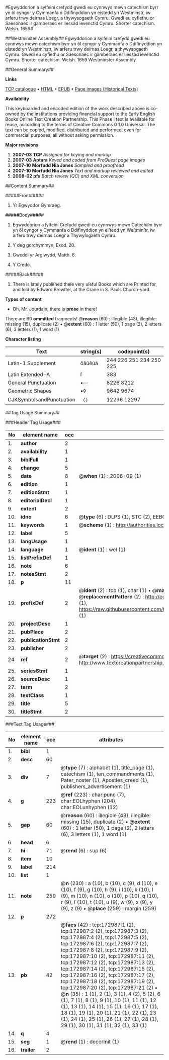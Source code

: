 #Egwyddorion a sylfeini crefydd gwedi eu cynnwys mewn catechism byrr yn ôl cyngor y Cymmanfa o Ddifinyddion yn eistedd yn Westminstr, iw arferu trwy deirnas Loegr, a thywysogaeth Cymru. Gwedi eu cyfiethu or Saesonaec ir gamberaec er llessâd ievenctid Cymru. Shorter catechism. Welsh. 1659#

##Westminster Assembly##
Egwyddorion a sylfeini crefydd gwedi eu cynnwys mewn catechism byrr yn ôl cyngor y Cymmanfa o Ddifinyddion yn eistedd yn Westminstr, iw arferu trwy deirnas Loegr, a thywysogaeth Cymru. Gwedi eu cyfiethu or Saesonaec ir gamberaec er llessâd ievenctid Cymru.
Shorter catechism. Welsh. 1659
Westminster Assembly

##General Summary##

**Links**

[TCP catalogue](http://www.ota.ox.ac.uk/tcp/)  • 
[HTML](http://tei.it.ox.ac.uk/tcp/Texts-HTML/free/A96/A96225.html)  • 
[EPUB](http://tei.it.ox.ac.uk/tcp/Texts-EPUB/free/A96/A96225.epub) • 
[Page images (Historical Texts)](https://data.historicaltexts.jisc.ac.uk/view?pubId=eebo-47683530e&pageId=eebo-47683530e-172987-1)

**Availability**

This keyboarded and encoded edition of the
	       work described above is co-owned by the institutions
	       providing financial support to the Early English Books
	       Online Text Creation Partnership. This Phase I text is
	       available for reuse, according to the terms of Creative
	       Commons 0 1.0 Universal. The text can be copied,
	       modified, distributed and performed, even for
	       commercial purposes, all without asking permission.

**Major revisions**

1. __2007-03__ __TCP__ *Assigned for keying and markup*
1. __2007-03__ __Aptara__ *Keyed and coded from ProQuest page images*
1. __2007-10__ __Morfudd Nia Jones__ *Sampled and proofread*
1. __2007-10__ __Morfudd Nia Jones__ *Text and markup reviewed and edited*
1. __2008-02__ __pfs__ *Batch review (QC) and XML conversion*

##Content Summary##

#####Front#####

1. Yr Egwyddor Gymraeg.

#####Body#####

1. Egwyddorion a ſylfeini Crefydd gwedi eu cynnwys mewn Catechiſm byrr yn ôl cyngor y Cymmanfa o Ddifinyddion yn eiſtedd yn Weſtminſtr, iw arferu trwy deirnas Loegr a Thywyſogaeth Cymru.

1. Y deg gorchymmyn, Exod. 20.

1. Gweddi yr Arglwydd, Matth. 6.

1. Y Credo.

#####Back#####

1. There is lately publiſhed theſe very uſeful Books which are Printed for, and ſold by Edward Brewſter, at the Crane in S. Pauls Church-yard.

**Types of content**

  * Oh, Mr. Jourdain, there is **prose** in there!

There are 60 **ommitted** fragments! 
 @__reason__ (60) : illegible (43), illegible: missing (15), duplicate (2)  •  @__extent__ (60) : 1 letter (50), 1 page (2), 2 letters (6), 3 letters (1), 1 word (1)

**Character listing**


|Text|string(s)|codepoint(s)|
|---|---|---|
|Latin-1 Supplement|ôâûêúá|244 226 251 234 250 225|
|Latin Extended-A|ſ|383|
|General Punctuation|•—|8226 8212|
|Geometric Shapes|▪◊|9642 9674|
|CJKSymbolsandPunctuation|〈〉|12296 12297|

##Tag Usage Summary##

###Header Tag Usage###

|No|element name|occ|attributes|
|---|---|---|---|
|1.|__author__|2||
|2.|__availability__|1||
|3.|__biblFull__|1||
|4.|__change__|5||
|5.|__date__|8| @__when__ (1) : 2008-09 (1)|
|6.|__edition__|1||
|7.|__editionStmt__|1||
|8.|__editorialDecl__|1||
|9.|__extent__|2||
|10.|__idno__|6| @__type__ (6) : DLPS (1), STC (2), EEBO-CITATION (1), OCLC (1), VID (1)|
|11.|__keywords__|1| @__scheme__ (1) : http://authorities.loc.gov/ (1)|
|12.|__label__|5||
|13.|__langUsage__|1||
|14.|__language__|1| @__ident__ (1) : wel (1)|
|15.|__listPrefixDef__|1||
|16.|__note__|6||
|17.|__notesStmt__|2||
|18.|__p__|11||
|19.|__prefixDef__|2| @__ident__ (2) : tcp (1), char (1)  •  @__matchPattern__ (2) : ([0-9\-]+):([0-9IVX]+) (1), (.+) (1)  •  @__replacementPattern__ (2) : http://eebo.chadwyck.com/downloadtiff?vid=$1&page=$2 (1), https://raw.githubusercontent.com/textcreationpartnership/Texts/master/tcpchars.xml#$1 (1)|
|20.|__projectDesc__|1||
|21.|__pubPlace__|2||
|22.|__publicationStmt__|2||
|23.|__publisher__|2||
|24.|__ref__|2| @__target__ (2) : https://creativecommons.org/publicdomain/zero/1.0/ (1), http://www.textcreationpartnership.org/docs/. (1)|
|25.|__seriesStmt__|1||
|26.|__sourceDesc__|1||
|27.|__term__|2||
|28.|__textClass__|1||
|29.|__title__|5||
|30.|__titleStmt__|2||


###Text Tag Usage###

|No|element name|occ|attributes|
|---|---|---|---|
|1.|__bibl__|1||
|2.|__desc__|60||
|3.|__div__|7| @__type__ (7) : alphabet (1), title_page (1), catechism (1), ten_commandments (1), Pater_noster (1), Apostles_creed (1), publishers_advertisement (1)|
|4.|__g__|223| @__ref__ (223) : char:punc (7), char:EOLhyphen (204), char:EOLunhyphen (12)|
|5.|__gap__|60| @__reason__ (60) : illegible (43), illegible: missing (15), duplicate (2)  •  @__extent__ (60) : 1 letter (50), 1 page (2), 2 letters (6), 3 letters (1), 1 word (1)|
|6.|__head__|6||
|7.|__hi__|71| @__rend__ (6) : sup (6)|
|8.|__item__|10||
|9.|__label__|214||
|10.|__list__|1||
|11.|__note__|259| @__n__ (230) : a (10), b (10), c (9), d (10), e (10), f (9), g (10), h (9), i (10), k (10), l (9), m (10), n (10), o (10), p (10), q (10), r (9), ſ (10), t (10), u (9), w (9), x (9), y (9), z (9)  •  @__place__ (259) : margin (259)|
|12.|__p__|272||
|13.|__pb__|42| @__facs__ (42) : tcp:172987:1 (2), tcp:172987:2 (2), tcp:172987:3 (2), tcp:172987:4 (2), tcp:172987:5 (2), tcp:172987:6 (2), tcp:172987:7 (2), tcp:172987:8 (2), tcp:172987:9 (2), tcp:172987:10 (2), tcp:172987:11 (2), tcp:172987:12 (2), tcp:172987:13 (2), tcp:172987:14 (2), tcp:172987:15 (2), tcp:172987:16 (2), tcp:172987:17 (2), tcp:172987:18 (2), tcp:172987:19 (2), tcp:172987:20 (2), tcp:172987:21 (2)  •  @__n__ (35) : 1 (1), 2 (1), 3 (1), 4 (2), 5 (2), 6 (1), 7 (1), 8 (1), 9 (1), 10 (1), 11 (1), 12 (1), 13 (1), 14 (1), 15 (1), 16 (1), 17 (1), 18 (1), 19 (1), 20 (1), 21 (1), 22 (1), 23 (1), 24 (1), 25 (1), 26 (1), 27 (1), 28 (1), 29 (1), 30 (1), 31 (1), 32 (1), 33 (1)|
|14.|__q__|4||
|15.|__seg__|1| @__rend__ (1) : decorInit (1)|
|16.|__trailer__|2||
